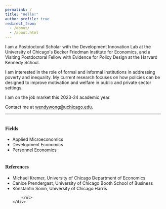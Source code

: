 ```yaml
---
permalink: /
title: "Hello!"
author_profile: true
redirect_from: 
  - /about/
  - /about.html
---
```


I am a Postdoctoral Scholar with the <a href="https://dil.uchicago.edu/" style="text-decoration: none">Development Innovation Lab at the University of Chicago's Becker Friedman Institute for Economics</a>, and a Visiting Postdoctoral Fellow with <a href="https://epod.cid.harvard.edu/" style="text-decoration: none">Evidence for Policy Design at the Harvard Kennedy School</a>.

I am interested in the role of formal and informal institutions in addressing poverty and inequality. My current research focuses on how policies can be designed to improve motivation and welfare in public and private sector settings.

I am on the job market this 2023-24 academic year.



Contact me at <a href="mailto:wendywong@uchicago.edu" style="text-decoration: none">wendywong@uchicago.edu</a>.

---

<div class="row">
    <div class="column">
        <h3><p style = "font-family:'Zilla Slab'">Fields
		</p></h3>
        <ul>
            <li>Applied Microeconomics</li>
            <li>Development Economics</li>
            <li>Personnel Economics</li>
        </ul>
    </div>
    <div class="column">
        <h3><p style = "font-family:'Zilla Slab'">References</p></h3>
        <ul>
        <li>
	<a href="https://michaelkremer.economics.uchicago.edu/" style="text-decoration: none">Michael Kremer</a>, University of Chicago Department of Economics
	</li>   
	<li>
<a href="https://www.chicagobooth.edu/faculty/directory/p/canice-prendergast" style="text-decoration: none">Canice Prendergast</a>, University of Chicago Booth School of Business
		</li>
           <li>
<a href="https://harris.uchicago.edu/directory/konstantin-sonin" style="text-decoration: none">Konstantin Sonin</a>, University of Chicago Harris
</li>

        </ul>
    </div>
</div>

